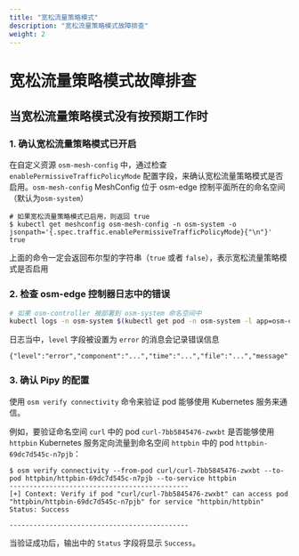 ```yaml
---
title: "宽松流量策略模式"
description: "宽松流量策略模式故障排查"
weight: 2
---
```


# 宽松流量策略模式故障排查

## 当宽松流量策略模式没有按预期工作时

### 1. 确认宽松流量策略模式已开启

在自定义资源 `osm-mesh-config` 中，通过检查 `enablePermissiveTrafficPolicyMode` 配置字段，来确认宽松流量策略模式是否启用。`osm-mesh-config` MeshConfig 位于 osm-edge 控制平面所在的命名空间（默认为`osm-system`）

```console
# 如果宽松流量策略模式已启用，则返回 true
$ kubectl get meshconfig osm-mesh-config -n osm-system -o jsonpath='{.spec.traffic.enablePermissiveTrafficPolicyMode}{"\n"}'
true
```

上面的命令一定会返回布尔型的字符串（`true` 或者 `false`），表示宽松流量策略模式是否启用

### 2. 检查 osm-edge 控制器日志中的错误

```bash
# 如果 osm-controller 被部署到 osm-system 命名空间中
kubectl logs -n osm-system $(kubectl get pod -n osm-system -l app=osm-controller -o jsonpath='{.items[0].metadata.name}')
```

日志当中，`level` 字段被设置为 `error` 的消息会记录错误信息
```console
{"level":"error","component":"...","time":"...","file":"...","message":"..."}
```

### 3. 确认 Pipy 的配置

使用 `osm verify connectivity` 命令来验证 pod 能够使用 Kubernetes 服务来通信。

例如，要验证命名空间 `curl` 中的 pod `curl-7bb5845476-zwxbt` 是否能够使用 `httpbin` Kubernetes 服务定向流量到命名空间 `httpbin` 中的 pod `httpbin-69dc7d545c-n7pjb`：

```console
$ osm verify connectivity --from-pod curl/curl-7bb5845476-zwxbt --to-pod httpbin/httpbin-69dc7d545c-n7pjb --to-service httpbin
---------------------------------------------
[+] Context: Verify if pod "curl/curl-7bb5845476-zwxbt" can access pod "httpbin/httpbin-69dc7d545c-n7pjb" for service "httpbin/httpbin"
Status: Success

---------------------------------------------
```

当验证成功后，输出中的 `Status` 字段将显示 `Success`。